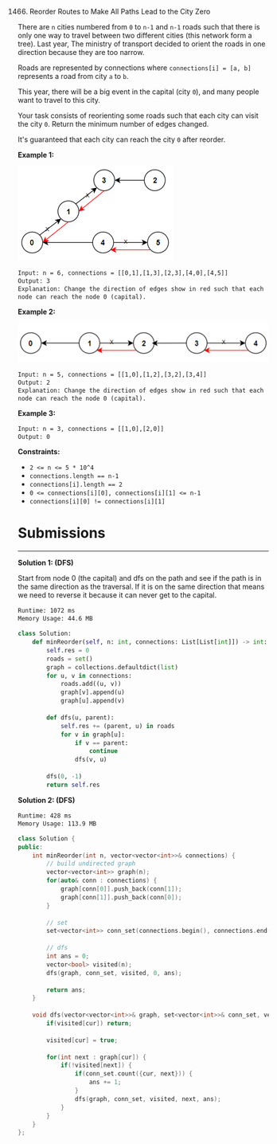 1466. Reorder Routes to Make All Paths Lead to the City Zero

There are `n` cities numbered from `0` to `n-1` and `n-1` roads such that there is only one way to travel between two different cities (this network form a tree). Last year, The ministry of transport decided to orient the roads in one direction because they are too narrow.

Roads are represented by connections where `connections[i] = [a, b]` represents a road from city `a` to `b`.

This year, there will be a big event in the capital (city `0`), and many people want to travel to this city.

Your task consists of reorienting some roads such that each city can visit the city `0`. Return the minimum number of edges changed.

It's guaranteed that each city can reach the city `0` after reorder.

 

**Example 1:**

![1466_sample_1_1819.png](img/1466_sample_1_1819.png)
```
Input: n = 6, connections = [[0,1],[1,3],[2,3],[4,0],[4,5]]
Output: 3
Explanation: Change the direction of edges show in red such that each node can reach the node 0 (capital).
```

**Example 2:**

![1466_sample_2_1819.png](img/1466_sample_2_1819.png)
```
Input: n = 5, connections = [[1,0],[1,2],[3,2],[3,4]]
Output: 2
Explanation: Change the direction of edges show in red such that each node can reach the node 0 (capital).
```

**Example 3:**
```
Input: n = 3, connections = [[1,0],[2,0]]
Output: 0
```

**Constraints:**

* `2 <= n <= 5 * 10^4`
* `connections.length == n-1`
* `connections[i].length == 2`
* `0 <= connections[i][0], connections[i][1] <= n-1`
* `connections[i][0] != connections[i][1]`

# Submissions
---
**Solution 1: (DFS)**

Start from node 0 (the capital) and dfs on the path and see if the path is
in the same direction as the traversal. If it is on the same direction that
means we need to reverse it because it can never get to the capital.

```
Runtime: 1072 ms
Memory Usage: 44.6 MB
```
```python
class Solution:
    def minReorder(self, n: int, connections: List[List[int]]) -> int:
        self.res = 0    
        roads = set()
        graph = collections.defaultdict(list)
        for u, v in connections:
            roads.add((u, v))
            graph[v].append(u)
            graph[u].append(v)

        def dfs(u, parent):
            self.res += (parent, u) in roads
            for v in graph[u]:
                if v == parent:
                    continue
                dfs(v, u)

        dfs(0, -1)
        return self.res            
```

**Solution 2: (DFS)**
```
Runtime: 428 ms
Memory Usage: 113.9 MB
```
```c++
class Solution {
public:
    int minReorder(int n, vector<vector<int>>& connections) {
        // build undirected graph
        vector<vector<int>> graph(n);
        for(auto& conn : connections) {
            graph[conn[0]].push_back(conn[1]);
            graph[conn[1]].push_back(conn[0]);
        }
        
        // set
        set<vector<int>> conn_set(connections.begin(), connections.end());
        
        // dfs
        int ans = 0;
        vector<bool> visited(n);
        dfs(graph, conn_set, visited, 0, ans);
        
        return ans;
    }
    
    void dfs(vector<vector<int>>& graph, set<vector<int>>& conn_set, vector<bool>& visited, int cur, int& ans) {
        if(visited[cur]) return;
        
        visited[cur] = true;

        for(int next : graph[cur]) {          
            if(!visited[next]) {
                if(conn_set.count({cur, next})) {
                    ans += 1;
                }
                dfs(graph, conn_set, visited, next, ans);
            }
        }
    }
};
```